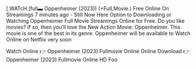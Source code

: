 [.WATcH.]full▬ Oppenheimer (2023)) (+FulLMovie.) Free Online On Streamings
7 minutes ago - Still Now Here Option to Downloading or Watching Oppenheimer Full Movie Streamings Online for Free. Do you like movies? If so, then you’ll love the New Action Movie: Oppenheimer. This movie is one of the best in its genre. Oppenheimer will be available to Watch Online on Netflix very soon

Watch Online 👉 Oppenheimer (2023) Fullmovie Online
Online Download 👉 Oppenheimer (2023) Fullmovie Online HD
Foo
